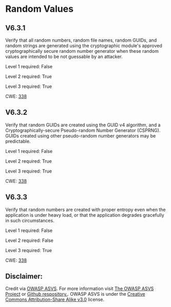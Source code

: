 #  Random Values
## V6.3.1
Verify that all random numbers, random file names, random GUIDs, and random strings are generated using the cryptographic module's approved cryptographically secure random number generator when these random values are intended to be not guessable by an attacker.
Level 1 required: False
Level 2 required: True
Level 3 required: True
CWE: [338](https://cwe.mitre.org/data/definitions/338)
## V6.3.2
Verify that random GUIDs are created using the GUID v4 algorithm, and a Cryptographically-secure Pseudo-random Number Generator (CSPRNG). GUIDs created using other pseudo-random number generators may be predictable.
Level 1 required: False
Level 2 required: True
Level 3 required: True
CWE: [338](https://cwe.mitre.org/data/definitions/338)
## V6.3.3
Verify that random numbers are created with proper entropy even when the application is under heavy load, or that the application degrades gracefully in such circumstances.
Level 1 required: False
Level 2 required: False
Level 3 required: True
CWE: [338](https://cwe.mitre.org/data/definitions/338)

## Disclaimer:
Credit via [OWASP ASVS](https://owasp.org/www-project-application-security-verification-standard/). For more information visit [The OWASP ASVS Project](https://owasp.org/www-project-application-security-verification-standard/) or [Github respository.](https://github.com/OWASP/ASVS). OWASP ASVS is under the [Creative Commons Attribution-Share Alike v3.0](https://creativecommons.org/licenses/by-sa/3.0/) license.
